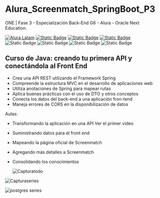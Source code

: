 # Alura_Screenmatch_SpringBoot_P3
ONE | Fase 3 - Especialización Back-End G6 - Alura - Oracle Next Education. 

[![Alura Latam](https://img.shields.io/badge/Alura-Latam-blue?style=flat)](https://www.aluracursos.com/)
[![Static Badge](https://img.shields.io/badge/ONE-Oracle_Next_Education-orange?style=flat&logo=oracle&logoColor=orange)](https://www.oracle.com/co/education/oracle-next-education/) [![Static Badge](https://img.shields.io/badge/IDE-IntelliJ_IDEA-%23ff0534?style=flat&logo=IntelliJ%20IDEA&logoColor=%232196f3)](https://www.jetbrains.com/es-es/idea/) [![Static Badge](https://img.shields.io/badge/Language-Java-%23ff0000?style=flat)](#) ![Static Badge](https://img.shields.io/badge/Spring_Boot-%236DB33F?logo=Spring&logoColor=white) ![Static Badge](https://img.shields.io/badge/PostgresSQL-%234169E1?style=flat&logo=PostgreSQL&logoColor=white)
![Static Badge](https://img.shields.io/badge/Visual_Studio_Code-%23007ACC?style=flat&logo=visualstudiocode&logoColor=white) ![Static Badge](https://img.shields.io/badge/HTML5-%23E34F26?style=flat&logo=html5&logoColor=white)



## Curso de Java: creando tu primera API y conectándola al Front End


- Crea una API REST utilizando el Framework Spring
- Compreende la estructura MVC en el desarrollo de aplicaciones web
- Utiliza anotaciones de Spring para mapear rutas
- Aplica buenas prácticas con el uso de DTO y otros conceptos
- Conecta los datos del back-end a una aplicación fron-tend
- Maneja errores de CORS en la disponibilización de datos

Aulas:

- Transformando la aplicación en una API Ver el primer video
- Suministrando datos para el front end
- Mapeando la página oficial de Screenmatch
- Agregando más detalles a Screenmatch
- Consolidando los conocimientos

  ![Capturatodo](https://github.com/nandojmj/Alura_Screenmatch_SpringBoot_P3/assets/156966097/8c7a6a90-cc7e-4768-88f6-1b5f6740e056)

![Capturaseries](https://github.com/nandojmj/Alura_Screenmatch_SpringBoot_P3/assets/156966097/07624976-e5dc-489d-b129-45a37f97c1c7)


![postgres series](https://github.com/nandojmj/Alura_Screenmatch_SpringBoot_P3/assets/156966097/df074619-31d5-4c84-ab79-31307583efe2)


